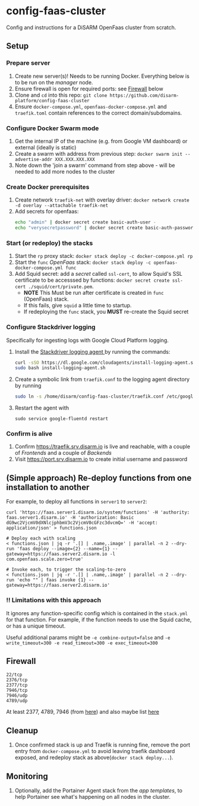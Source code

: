 # config-faas-cluster
Config and instructions for a DiSARM OpenFaas cluster from scratch.

## Setup

### Prepare server
1. Create new server(s)! Needs to be running Docker. Everything below is to be run on the _manager_ node.
1. Ensure firewall is open for required ports: see [Firewall](#Firewall) below
1. Clone and `cd` into this repo: `git clone https://github.com/disarm-platform/config-faas-cluster`
1. Ensure `docker-compose.yml`, `openfaas-docker-compose.yml` and `traefik.toml` contain references to the correct domain/subdomains.

### Configure Docker Swarm mode
1. Get the internal IP of the machine (e.g. from Google VM dashboard) or external (ideally is static)
1. Create a swarm with address from previous step: `docker swarm init --advertise-addr XXX.XXX.XXX.XXX`
1. Note down the 'join a swarm' command from step above - will be needed to add more nodes to the cluster

### Create Docker prerequisites
1. Create network `traefik-net` with overlay driver: `docker network create -d overlay --attachable traefik-net`
1. Add secrets for openfaas:
    ```sh
    echo "admin" | docker secret create basic-auth-user -
    echo "verysecretpassword" | docker secret create basic-auth-password -
    ```
    
### Start (or redeploy) the stacks

1. Start the `rp` proxy stack: `docker stack deploy -c docker-compose.yml rp`
1. Start the `func` _OpenFaas_ stack: `docker stack deploy -c openfaas-docker-compose.yml func`
1. Add Squid secret: add a _secret_ called `ssl-cert`, to allow Squid's SSL certificate to be accesssed by functions: `docker secret create ssl-cert ./squid/cert/private.pem`. 
    - **NOTE** This Must be run after certificate is created in `func` (OpenFaas) stack. 
    - If this fails, give `squid` a little time to startup. 
    - If redeploying the `func` stack, you **MUST** re-create the Squid secret

### Configure Stackdriver logging

Specifically for ingesting logs with Google Cloud Platform logging. 

1. Install the [Stackdriver logging agent ](https://cloud.google.com/monitoring/agent/install-agent) by running the commands: 

    ```bash
    curl -sSO https://dl.google.com/cloudagents/install-logging-agent.sh
    sudo bash install-logging-agent.sh
    ```

1. Create a symbolic link from `traefik.conf` to the logging agent directory by running
    ```bash
    sudo ln -s /home/disarm/config-faas-cluster/traefik.conf /etc/google-fluentd/config.d/traefik.conf
    ```
    
1. Restart the agent with 
    ```
    sudo service google-fluentd restart
    ```


### Confirm is alive

1. Confirm https://traefik.srv.disarm.io is live and reachable, with a couple of _Frontends_ and a couple of _Backends_
1. Visit https://port.srv.disarm.io to create initial username and password


## (Simple approach) Re-deploy functions from one installation to another

For example, to deploy all functions in `server1` to `server2`:

```
curl 'https://faas.server1.disarm.io/system/functions' -H 'authority: faas.server1.disarm.io' -H 'authorization: Basic dG9wc2VjcmV0dXNlcjphbmV3c2VjcmV0cGFzc3dvcmQ=' -H 'accept: application/json' > functions.json

# Deploy each with scaling
< functions.json | jq -r '.[] | .name,.image' | parallel -n 2 --dry-run 'faas deploy --image={2} --name={1} --gateway=https://faas.server2.disarm.io -l com.openfaas.scale.zero=true'

# Invoke each, to trigger the scaling-to-zero
< functions.json | jq -r '.[] | .name,.image' | parallel -n 2 --dry-run 'echo "" | faas invoke {1} --gateway=https://faas.server2.disarm.io'

```

### !! Limitations with this approach

It ignores any function-specific config which is contained in the `stack.yml` for that function. For example, if the function needs to use the Squid cache, or has a unique timeout.

Useful additional params might be `-e combine-output=false` and `-e write_timeout=300 -e read_timeout=300 -e exec_timeout=300`


## Firewall

```
22/tcp
2376/tcp
2377/tcp
7946/tcp
7946/udp
4789/udp
```

At least 2377, 4789, 7946 (from [here](https://www.digitalocean.com/community/tutorials/how-to-configure-the-linux-firewall-for-docker-swarm-on-centos-7)) and also maybe list [here](https://gist.github.com/BretFisher/7233b7ecf14bc49eb47715bbeb2a2769)

## Cleanup
1. Once confirmed stack is up and Traefik is running fine, remove the port entry from `docker-compose.yml` to avoid leaving traefik dashboard exposed, and redeploy stack as above(`docker stack deploy...`).

## Monitoring  
1. Optionally, add the Portainer Agent stack from the _app templates_, to help Portainer see what's happening on all nodes in the cluster.


